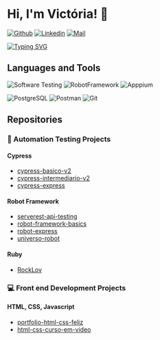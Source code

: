 # Hi, I'm Victória! :wave:

[![Github](https://img.shields.io/badge/-Github-%23181717?style=flat-square&logo=github)](https://github.com/victoriaduarte)
[![Linkedin](https://img.shields.io/badge/-LinkedIn-%231DA1F2?style=flat-square&logo=linkedin&logoColor=ffffff)](https://linkedin.com/in/victoria-regina-duarte)
[![Mail](https://img.shields.io/badge/-Mail-%23106ebe?style=flat-square&logo=microsoftoutlook&logoColor=ffffff)](mailto:victoriarduarte@hotmail.com)<br>

[![Typing SVG](https://readme-typing-svg.herokuapp.com/?size=20&color=8A29F7&lines=Welcome+to+my+profile!🤗;I'm+a+Software+Quality+Analyst💜;I+love+learning+new+things💡;Thanks+for+visiting!🤩)](https://git.io/typing-svg)

## Languages and Tools
![Software Testing](https://img.shields.io/badge/-Software_Testing-%23636667?style=for-the-badge)
![RobotFramework](https://img.shields.io/badge/-Robot_Framework-%2300c0b6?style=for-the-badge&logo=robotframework&logoColor=ffffff)
![Apppium](https://img.shields.io/badge/-Appium-%2365308f?style=for-the-badge&logo=appium&logoColor=ffffff)

![PostgreSQL](https://img.shields.io/badge/-PostgreSQL-%23316192?style=for-the-badge&logo=postgresql&logoColor=ffffff)
![Postman](https://img.shields.io/badge/-Postman-%23fd6c35?style=for-the-badge&logo=postman&logoColor=ffffff)
![Git](https://img.shields.io/badge/-Git-%23F05032?style=for-the-badge&logo=git&logoColor=%23ffffff)

## Repositories
### 🤖 Automation Testing Projects
#### Cypress
- [cypress-basico-v2](https://github.com/victoriaduarte/cypress-basico-v2)
- [cypress-intermediario-v2](https://github.com/victoriaduarte/cypress-intermediario-v2)
- [cypress-express](https://github.com/victoriaduarte/cypress-express)
  
#### Robot Framework
- [serverest-api-testing](https://github.com/victoriaduarte/serverest-api-testing)
- [robot-framework-basics](https://github.com/victoriaduarte/robot-framework-basics)
- [robot-express](https://github.com/victoriaduarte/robot-express)
- [universo-robot](https://github.com/victoriaduarte/universo-robot)
  
#### Ruby
- [RockLov](https://github.com/victoriaduarte/RockLov)

### 💻 Front end Development Projects
#### HTML, CSS, Javascript
- [portfolio-html-css-feliz](https://github.com/victoriaduarte/portfolio-html-css-feliz)
- [html-css-curso-em-video](https://github.com/victoriaduarte/html-css-curso-em-video)
